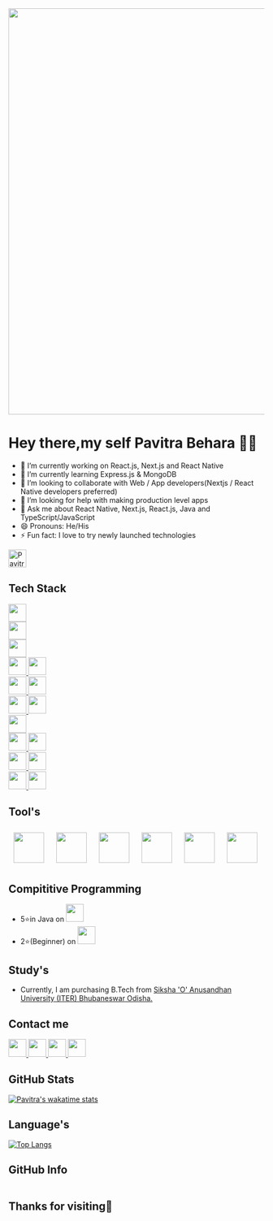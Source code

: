  <img width="800px" src="https://raw.githubusercontent.com/developer-guy/developer-guy/master/code.gif">

# Hey there,my self Pavitra Behara 👨‍💻

- 🔭 I’m currently working on React.js, Next.js and React Native
- 🍁 I’m currently learning Express.js & MongoDB
- 🤝 I’m looking to collaborate with Web / App developers(Nextjs / React Native developers preferred)
- 🤔 I’m looking for help with making production level apps
- 💬 Ask me about React Native, Next.js, React.js, Java and TypeScript/JavaScript
- 😄 Pronouns: He/His
- ⚡ Fun fact: I love to try newly launched technologies
<img height="35px" src="https://komarev.com/ghpvc/?username=Pavitra554&label=Profile%20views&color=0e75b6&style=flat" alt="Pavitra554" />

## Tech Stack
<a href="https://www.nodejs.dev/">
    <img height="35px" src="https://img.shields.io/badge/node.js-000000?style=for-the-badge&logo=node.js&logoColor=008000">
  </a><br/>
<a href="https://docs.swmansion.com/react-native-reanimated/">
    <img height="35px" src="https://img.shields.io/badge/React_Native_Reanimated_V2-000000?style=for-the-badge&logo=react&logoColor=61DAFB">
  </a><br/>
<a href="https://reactnative.dev/">
    <img height="35px" src="https://img.shields.io/badge/React_Native-000000?style=for-the-badge&logo=react&logoColor=61DAFB">
  </a><br/>
<a href="https://nextjs.org/">
    <img height="35px" src="https://img.shields.io/badge/next.js-000000?style=for-the-badge&logo=nextdotjs&logoColor=white">
  </a>
 <a href="https://reactjs.org/">
    <img height="35px" src="https://img.shields.io/badge/React.Js-000000?style=for-the-badge&logo=react&logoColor=61DAFB">
  </a><br/>
  <a href="https://redux-toolkit.js.org/">
    <img height="35px" src="https://img.shields.io/badge/Redux-000000?style=for-the-badge&logo=redux&logoColor=764abc">
  </a>
  <a href="https://reactrouter.com/">
    <img height="35px" src="https://img.shields.io/badge/React_Router-000000?style=for-the-badge&logo=react-router&logoColor=f44250">
  </a>
  <br/>
  <a href="https://www.framer.com/motion/">
   <img height="35px" src="https://img.shields.io/badge/Framer%20motion-000000?style=for-the-badge&logo=framer&logoColor=white"/>
  </a>
  <a href="https://tailwindcss.com/">
    <img height="35px" src="https://img.shields.io/badge/Tailwind_CSS-000000?style=for-the-badge&logo=tailwind-css&logoColor=22d3ee">
  </a>
  <br/>
  <a href="https://firebase.google.com/">
    <img height="35px" src="https://img.shields.io/badge/firebase-000000?style=for-the-badge&logo=firebase&logoColor=#F4B400">
  </a><br/>
  <a  href="https://www.javascript.com/">
    <img height="35px" src="https://img.shields.io/badge/TypeScript-000000?style=for-the-badge&logo=typescript&logoColor=#f7df1e">
  </a>
  <a  href="https://www.typescriptlang.org/">
    <img height="35px" src="https://img.shields.io/badge/JavaScript-000000?style=for-the-badge&logo=javascript&logoColor=F7DF1E">
  </a><br/>
  
  <a href="https://www.java.com/en/">
    <img height="35px" alt="" src="https://img.shields.io/badge/Java-000000?style=for-the-badge&logo=java&logoColor=red">
  </a>
  <a href="https://www.geeksforgeeks.org/c-language-set-1-introduction/">
    <img height="35px" alt="" src="https://img.shields.io/badge/C-000000?style=for-the-badge&logo=c&logoColor=skyblue">
  </a><br/>
   <a href="https://www.w3schools.com/html/">
    <img  height="35px" alt="" src="https://img.shields.io/badge/HTML5-000000?style=for-the-badge&logo=html5&logoColor=orange">
  </a>
   <a href="https://www.w3schools.com/css/">
    <img height="35px" alt="" src="https://img.shields.io/badge/CSS3-000000?style=for-the-badge&logo=css3&logoColor=skyblue">
  </a>
  
## Tool's
<a><img style="margin:10px;"  height="60px" src="https://cdn.jsdelivr.net/gh/devicons/devicon/icons/androidstudio/androidstudio-original.svg" />
<a><img style="margin:10px;" height="60px" alt="" src="https://cdn.jsdelivr.net/gh/devicons/devicon/icons/vscode/vscode-original.svg">
<a><img style="margin:10px;" height="60px" alt="" src="https://cdn.jsdelivr.net/gh/devicons/devicon/icons/figma/figma-original.svg">
<a><img style="margin:10px;" height="60px" alt="" src="https://cdn.jsdelivr.net/gh/devicons/devicon/icons/npm/npm-original-wordmark.svg">
<a><img style="margin:10px;" height="60px" alt="" src="https://cdn.jsdelivr.net/gh/devicons/devicon/icons/canva/canva-original.svg">
<a><img style="margin:10px;" height="60px" alt="" src="https://cdn.jsdelivr.net/gh/devicons/devicon/icons/chrome/chrome-original.svg">


    
    
    
 ## Compititive Programming 

- 5⭐in Java on 
    <a href="https://www.hackerrank.com/pavitra_Behara?hr_r=1">
    <img alt="" height="35px" src="https://img.shields.io/badge/-Hackerrank-000?style=for-the-badge&logo=HackerRank&logoColor=2EC866">
  </a><br/> 
- 2⭐(Beginner) on
   <a href="https://www.codechef.com/users/pavitra_2003">
    <img alt="" height="35px" src="https://img.shields.io/badge/-CodeChef-000?style=for-the-badge&logo=CodeChef&logoColor=5B4638">
  </a><br/>  
    
## Study's
- Currently, I am purchasing B.Tech from 
  <a href="https://www.soa.ac.in/">
    Siksha 'O' Anusandhan University (ITER) Bhubaneswar Odisha.
  </a>

## Contact me

  <a href="https://twitter.com/behara_pavitra">
    <img alt="" height="35px" src="https://img.shields.io/badge/Twitter-000000?style=for-the-badge&logo=twitter&logoColor=1DA1F2">
  </a>
  <a href="https://www.linkedin.com/in/pavitra-behara-07941a200/">
    <img alt="" height="35px" src="https://img.shields.io/badge/LinkedIn-000000?style=for-the-badge&logo=linkedin&logoColor=0077B5">
  </a>
  <a href="https://www.instagram.com/pavitra.js/">
    <img alt="" height="35px" src="https://img.shields.io/badge/Instagram-000000?style=for-the-badge&logo=instagram&logoColor=E4405F">
  </a>
  <a href="https://www.pavitraredmi@gmail.com">
    <img alt="" height="35px" src="https://img.shields.io/badge/Gmail-000000?style=for-the-badge&logo=gmail&logoColor=D14836">
  </a>
  

  
## GitHub Stats

[![Pavitra's wakatime stats](https://github-readme-stats.vercel.app/api/?username=Pavitra554)](https://github.com/anuraghazra/github-readme-stats)

## Language's
[![Top Langs](https://github-readme-stats.vercel.app/api/top-langs/?username=Pavitra554&layout=compact&langs_count=30)](https://github.com/anuraghazra/github-readme-stats)    
    
## GitHub Info
 <img alt="" src="https://github-profile-summary-cards.vercel.app/api/cards/profile-details?username=Pavitra554&theme=vue">
    
## Thanks for visiting🤗





